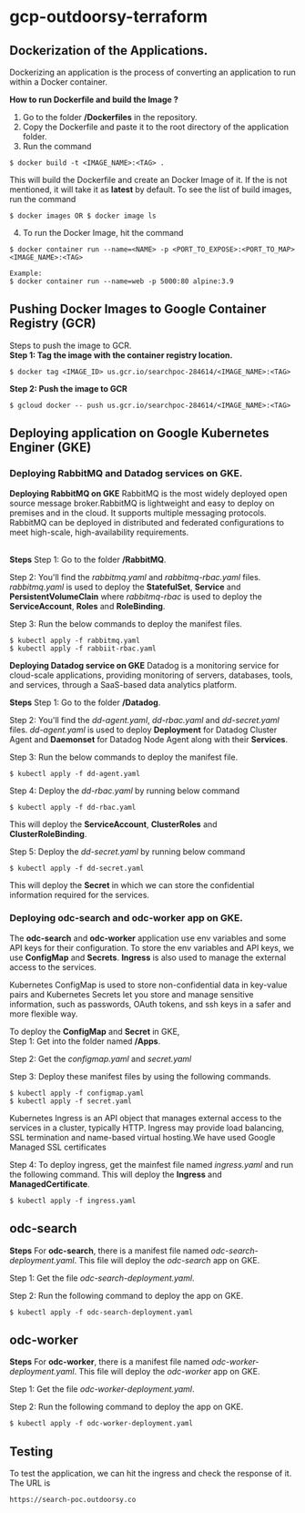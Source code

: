 # gcp-outdoorsy-terraform

## Dockerization of the Applications.
Dockerizing an application is the process of converting an application to run within a Docker container.

**How to run Dockerfile and build the Image ?**
1. Go to the folder **/Dockerfiles** in the repository.
2. Copy the Dockerfile and paste it to the root directory of the application folder.
3. Run the command 
```
$ docker build -t <IMAGE_NAME>:<TAG> .
```
This will build the Dockerfile and create an Docker Image of it. If the **<TAG>** is not mentioned, it will take it as **latest** by default. To see the list of build images, run the command 
```
$ docker images OR $ docker image ls
``` 
4. To run the Docker Image, hit the command
```
$ docker container run --name=<NAME> -p <PORT_TO_EXPOSE>:<PORT_TO_MAP> <IMAGE_NAME>:<TAG>

Example:
$ docker container run --name=web -p 5000:80 alpine:3.9
```


## Pushing Docker Images to Google Container Registry (GCR)
Steps to push the image to GCR.</br>
**Step 1: Tag the image with the container registry location.**
```
$ docker tag <IMAGE_ID> us.gcr.io/searchpoc-284614/<IMAGE_NAME>:<TAG>
```

**Step 2: Push the image to GCR**
```
$ gcloud docker -- push us.gcr.io/searchpoc-284614/<IMAGE_NAME>:<TAG>
```

## Deploying application on Google Kubernetes Enginer (GKE)
### Deploying RabbitMQ and Datadog services on GKE.

**Deploying RabbitMQ on GKE**
RabbitMQ is the most widely deployed open source message broker.RabbitMQ is lightweight and easy to deploy on premises and in the cloud. It supports multiple messaging protocols. RabbitMQ can be deployed in distributed and federated configurations to meet high-scale, high-availability requirements.</br></br>

**Steps**
Step 1: Go to the folder **/RabbitMQ**.

Step 2: You'll find the *rabbitmq.yaml* and *rabbitmq-rbac.yaml* files. *rabbitmq.yaml* is used to deploy the **StatefulSet**, **Service** and **PersistentVolumeClain** where *rabbitmq-rbac* is used to deploy the **ServiceAccount**, **Roles** and **RoleBinding**.

Step 3: Run the below commands to deploy the manifest files.
```
$ kubectl apply -f rabbitmq.yaml
$ kubectl apply -f rabbiit-rbac.yaml
```

**Deploying Datadog service on GKE**
Datadog is a monitoring service for cloud-scale applications, providing monitoring of servers, databases, tools, and services, through a SaaS-based data analytics platform.

**Steps**
Step 1: Go to the folder **/Datadog**.

Step 2: You'll find the *dd-agent.yaml*, *dd-rbac.yaml* and *dd-secret.yaml* files. *dd-agent.yaml* is used to deploy **Deployment** for Datadog Cluster Agent and **Daemonset** for Datadog Node Agent along with their **Services**.

Step 3: Run the below commands to deploy the manifest file.
```
$ kubectl apply -f dd-agent.yaml

```

Step 4: Deploy the *dd-rbac.yaml* by running below command
```
$ kubectl apply -f dd-rbac.yaml

```
This will deploy the **ServiceAccount**, **ClusterRoles** and **ClusterRoleBinding**.

Step 5: Deploy the *dd-secret.yaml* by running below command
```
$ kubectl apply -f dd-secret.yaml

```
This will deploy the **Secret** in which we can store the confidential information required for the services.

### Deploying odc-search and odc-worker app on GKE.

The **odc-search** and **odc-worker** application use env variables and some API keys for their configuration. To store the env variables and API keys, we use **ConfigMap** and **Secrets**. **Ingress** is also used to manage the external access to the services.</br>

Kubernetes ConfigMap is used to store non-confidential data in key-value pairs and Kubernetes Secrets let you store and manage sensitive information, such as passwords, OAuth tokens, and ssh keys in a safer and more flexible way.</br>

To deploy the **ConfigMap** and **Secret** in GKE,</br> 
Step 1: Get into the folder named **/Apps**.

Step 2: Get the *configmap.yaml* and *secret.yaml*

Step 3: Deploy these manifest files by using the following commands.

```
$ kubectl apply -f configmap.yaml
$ kubectl apply -f secret.yaml
```

Kubernetes Ingress is an API object that manages external access to the services in a cluster, typically HTTP. Ingress may provide load balancing, SSL termination and name-based virtual hosting.We have used Google Managed SSL certificates</br>

Step 4: To deploy ingress, get the mainfest file named *ingress.yaml* and run the following command. This will deploy the **Ingress** and **ManagedCertificate**.
```
$ kubectl apply -f ingress.yaml
```
## odc-search
**Steps**
For **odc-search**, there is a manifest file named *odc-search-deployment.yaml*. This file will deploy the *odc-search* app on GKE.

Step 1: Get the file *odc-search-deployment.yaml*.

Step 2: Run the following command to deploy the app on GKE.
```
$ kubectl apply -f odc-search-deployment.yaml

```

## odc-worker
**Steps**
For **odc-worker**, there is a manifest file named *odc-worker-deployment.yaml*. This file will deploy the *odc-worker* app on GKE.

Step 1: Get the file *odc-worker-deployment.yaml*.

Step 2: Run the following command to deploy the app on GKE.
```
$ kubectl apply -f odc-worker-deployment.yaml

```

## Testing

To test the application, we can hit the ingress and check the response of it. The URL is
```
https://search-poc.outdoorsy.co

```


